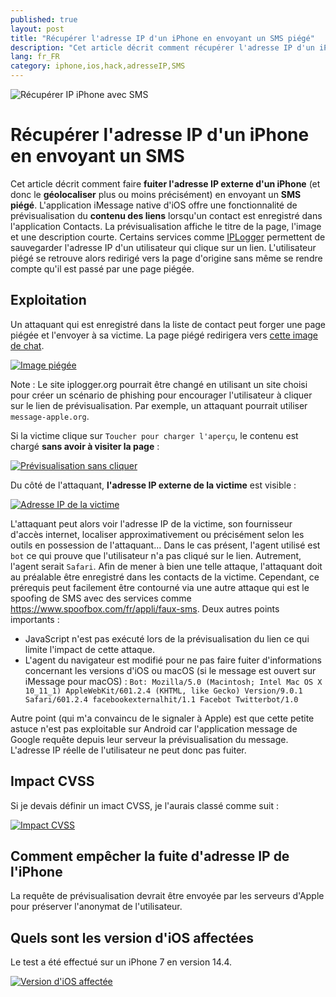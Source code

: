 ```yaml
---
published: true
layout: post
title: "Récupérer l'adresse IP d'un iPhone en envoyant un SMS piégé"
description: "Cet article décrit comment récupérer l'adresse IP d'un iPhone en envoyant un SMS piégé."
lang: fr_FR
category: iphone,ios,hack,adresseIP,SMS
---
```

![Récupérer IP iPhone avec SMS](/assets/images/2021-03-14-Recuperer-adresse-IP-iphone-avec-sms/illustration.jpg)

# Récupérer l'adresse IP d'un iPhone en envoyant un SMS
Cet article décrit comment faire **fuiter l'adresse IP externe d'un iPhone** (et donc le **géolocaliser** plus ou moins précisément) en envoyant un **SMS piégé**.
L'application iMessage native d'iOS offre une fonctionnalité de prévisualisation du **contenu des liens** lorsqu'un contact est enregistré dans l'application Contacts.
La prévisualisation affiche le titre de la page, l'image et une description courte.
Certains services comme [IPLogger](https://iplogger.org) permettent de sauvegarder l'adresse IP d'un utilisateur qui clique sur un lien. L'utilisateur piégé se retrouve alors redirigé vers la page d'origine sans même se rendre compte qu'il est passé par une page piégée.

## Exploitation
Un attaquant qui est enregistré dans la liste de contact peut forger une page piégée et l'envoyer à sa victime. La page piégé redirigera vers [cette image de chat](https://www.zooplus.fr/magazine/wp-content/uploads/2019/06/comprendre-le-langage-des-chats.jpg).

[![Image piégée](/assets/images/2021-03-14-Recuperer-adresse-IP-iphone-avec-sms/no_previsualisation.PNG)](/assets/images/2021-03-14-Recuperer-adresse-IP-iphone-avec-sms/no_previsualisation.PNG)

Note : Le site iplogger.org pourrait être changé en utilisant un site choisi pour créer un scénario de phishing pour encourager l'utilisateur à cliquer sur le lien de prévisualisation. Par exemple, un attaquant pourrait utiliser `message-apple.org`.

Si la victime clique sur `Toucher pour charger l'aperçu`, le contenu est chargé **sans avoir à visiter la page** :

[![Prévisualisation sans cliquer](/assets/images/2021-03-14-Recuperer-adresse-IP-iphone-avec-sms/previsualisation.PNG)](/assets/images/2021-03-14-Recuperer-adresse-IP-iphone-avec-sms/previsualisation.PNG)

Du côté de l'attaquant, **l'adresse IP externe de la victime** est visible :

[![Adresse IP de la victime](/assets/images/2021-03-14-Recuperer-adresse-IP-iphone-avec-sms/IP.PNG)](/assets/images/2021-03-14-Recuperer-adresse-IP-iphone-avec-sms/IP.PNG)

L'attaquant peut alors voir l'adresse IP de la victime, son fournisseur d'accès internet, localiser approximativement ou précisément selon les outils en possession de l'attaquant...
Dans le cas présent, l'agent utilisé est `bot` ce qui prouve que l'utilisateur n'a pas cliqué sur le lien. Autrement, l'agent serait `Safari`.
Afin de mener à bien une telle attaque, l'attaquant doit au préalable être enregistré dans les contacts de la victime. Cependant, ce prérequis peut facilement être contourné via une autre attaque qui est le spoofing de SMS avec des services comme https://www.spoofbox.com/fr/appli/faux-sms.
Deux autres points importants :
- JavaScript n'est pas exécuté lors de la prévisualisation du lien ce qui limite l'impact de cette attaque.
- L'agent du navigateur est modifié pour ne pas faire fuiter d'informations concernant les versions d'iOS ou macOS (si le message est ouvert sur iMessage pour macOS) : `Bot: Mozilla/5.0 (Macintosh; Intel Mac OS X 10_11_1) AppleWebKit/601.2.4 (KHTML, like Gecko) Version/9.0.1 Safari/601.2.4 facebookexternalhit/1.1 Facebot Twitterbot/1.0`

Autre point (qui m'a convaincu de le signaler à Apple) est que cette petite astuce n'est pas exploitable sur Android car l'application message de Google requête depuis leur serveur la prévisualisation du message. L'adresse IP réelle de l'utilisateur ne peut donc pas fuiter.

## Impact CVSS
Si je devais définir un imact CVSS, je l'aurais classé comme suit :

[![Impact CVSS](/assets/images/2021-03-14-Recuperer-adresse-IP-iphone-avec-sms/CVSS.PNG)](/assets/images/2021-03-14-Recuperer-adresse-IP-iphone-avec-sms/CVSS.PNG)

## Comment empêcher la fuite d'adresse IP de l'iPhone
La requête de prévisualisation devrait être envoyée par les serveurs d'Apple pour préserver l'anonymat de l'utilisateur.

## Quels sont les version d'iOS affectées
Le test a été effectué sur un iPhone 7 en version 14.4.

[![Version d'iOS affectée](/assets/images/2021-03-14-Recuperer-adresse-IP-iphone-avec-sms/details.PNG)](/assets/images/2021-03-14-Recuperer-adresse-IP-iphone-avec-sms/details.PNG)